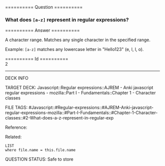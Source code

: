 ========== Question ==========  

### What does `[a-z]` represent in regular expressions?  

========== Answer ==========  

A character range. Matches any single character in the specified range.

Example: `[a-z]` matches any lowercase letter in "Hello123" (e, l, l, o).

========== Id ==========  
2

---

DECK INFO

TARGET DECK: Javascript::Regular expressions::AJREM - Anki javascript regular expressions - mozilla::Part I - Fundamentals::Chapter 1 - Character classes

FILE TAGS: #Javascript::#Regular-expressions::#AJREM-Anki-javascript-regular-expressions-mozilla::#Part-I-Fundamentals::#Chapter-1-Character-classes::#2-What-does-a-z-represent-in-regular-exp

Reference:

Related:

```dataview
LIST
where file.name = this.file.name
```


QUESTION STATUS: Safe to store
